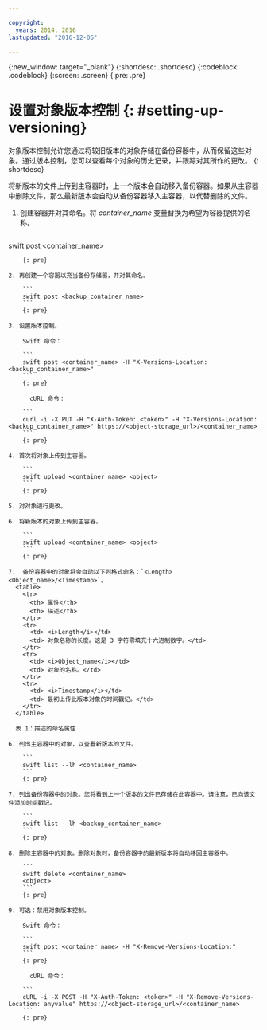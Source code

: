 ```yaml
---

copyright:
  years: 2014, 2016
lastupdated: "2016-12-06"

---
```

{:new_window: target="_blank"}
{:shortdesc: .shortdesc}
{:codeblock: .codeblock}
{:screen: .screen}
{:pre: .pre}


# 设置对象版本控制 {: #setting-up-versioning}

对象版本控制允许您通过将较旧版本的对象存储在备份容器中，从而保留这些对象。通过版本控制，您可以查看每个对象的历史记录，并跟踪对其所作的更改。
{: shortdesc}

将新版本的文件上传到主容器时，上一个版本会自动移入备份容器。如果从主容器中删除文件，那么最新版本会自动从备份容器移入主容器，以代替删除的文件。

1. 创建容器并对其命名。将 *container_name* 变量替换为希望为容器提供的名称。

    ```
swift post <container_name>
```
    {: pre}

2. 再创建一个容器以充当备份存储器，并对其命名。

    ```
    swift post <backup_container_name>
    ```
    {: pre}

3. 设置版本控制。

    Swift 命令：

    ```
    swift post <container_name> -H "X-Versions-Location:<backup_container_name>"
    ```
    {: pre}

      cURL 命令：

    ```
    curl -i -X PUT -H "X-Auth-Token: <token>" -H "X-Versions-Location:<backup_container_name>" https://<object-storage_url>/<container_name>
    ```
    {: pre}

4. 首次将对象上传到主容器。

    ```
    swift upload <container_name> <object>
    ```
    {: pre}

5. 对对象进行更改。

6. 将新版本的对象上传到主容器。

    ```
    swift upload <container_name> <object>
    ```
    {: pre}

7.  备份容器中的对象将会自动以下列格式命名：`<Length><Object_name>/<Timestamp>`。
  <table>
    <tr>
      <th> 属性</th>
      <th> 描述</th>
    </tr>
    <tr>
      <td> <i>Length</i></td>
      <td> 对象名称的长度。这是 3 字符零填充十六进制数字。</td>
    </tr>
    <tr>
      <td> <i>Object_name</i></td>
      <td> 对象的名称。</td>
    </tr>
    <tr>
      <td> <i>Timestamp</i></td>
      <td> 最初上传此版本对象的时间戳记。</td>
    </tr>
  </table>

  表 1：描述的命名属性

6. 列出主容器中的对象，以查看新版本的文件。

    ```
    swift list --lh <container_name>
    ```
    {: pre}

7. 列出备份容器中的对象。您将看到上一个版本的文件已存储在此容器中。请注意，已向该文件添加时间戳记。

    ```
    swift list --lh <backup_container_name>
    ```
    {: pre}

8. 删除主容器中的对象。删除对象时，备份容器中的最新版本将自动移回主容器中。

    ```
    swift delete <container_name>
    <object>
    ```
    {: pre}

9. 可选：禁用对象版本控制。

    Swift 命令：

    ```
    swift post <container_name> -H "X-Remove-Versions-Location:"
    ```
    {: pre}

      cURL 命令：

    ```
    cURL -i -X POST -H "X-Auth-Token: <token>" -H "X-Remove-Versions-Location: anyvalue" https://<object-storage_url>/<container_name>
    ```
    {: pre}
